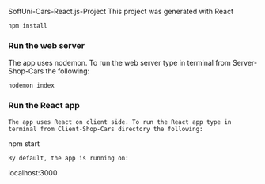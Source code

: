 SoftUni-Cars-React.js-Project
This project was generated with React
```
npm install
```
### Run the web server
The app uses nodemon. To run the web server type in terminal from Server-Shop-Cars the following:
```
nodemon index
```
### Run the React app
```
The app uses React on client side. To run the React app type in terminal from Client-Shop-Cars directory the following:
```
npm start
```
By default, the app is running on:
```
localhost:3000
